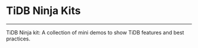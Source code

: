 # TiDB Ninja Kits
-----------------------
TiDB Ninja kit: A collection of mini demos to show TiDB features and best practices. 
